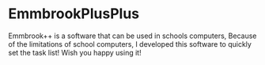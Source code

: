 # EmmbrookPlusPlus
Emmbrook++ is a software that can be used in schools computers, Because of the limitations of school computers, I developed this software to quickly set the task list! Wish you happy using it!
